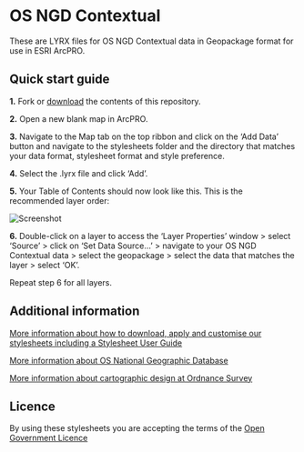 # OS NGD Contextual

These are LYRX files for OS NGD Contextual data in Geopackage format for use in ESRI ArcPRO.

## Quick start guide

**1.**  Fork or [download](https://github.com/OrdnanceSurvey/osngd-resources/archive/master.zip) the contents of this repository.

**2.**  Open a new blank map in ArcPRO.

**3.**  Navigate to the Map tab on the top ribbon and click on the ‘Add Data’ button and navigate to the stylesheets folder and the directory that matches your data format, stylesheet format and style preference.

**4.**  Select the .lyrx file and click ‘Add’.

**5.**  Your Table of Contents should now look like this. This is the recommended layer order: 

  ![Screenshot](https://raw.githubusercontent.com/OrdnanceSurvey/osngd-resources/master/styling/stylesheets/esri-stylesheets-lyrx/contextual/images/ngd_contextual_layer_order.png "Recommended layer order for OS NGD Contextual")

**6.**  Double-click on a layer to access the ‘Layer Properties’ window > select ‘Source’ > click on ‘Set Data Source…’ > navigate to your OS NGD Contextual data > select the geopackage > select the data that matches the layer > select ‘OK’.

Repeat step 6 for all layers.

## Additional information

[More information about how to download, apply and customise our stylesheets including a Stylesheet User Guide](http://www.ordnancesurvey.co.uk/resources/carto-design/cartographic-stylesheets.html)

[More information about OS National Geographic Database](https://www.ordnancesurvey.co.uk/business-government/products/os-select-build)

[More information about cartographic design at Ordnance Survey](https://www.ordnancesurvey.co.uk/resources/carto-design/)

## Licence

By using these stylesheets you are accepting the terms of the [Open Government Licence](http://www.nationalarchives.gov.uk/doc/open-government-licence/)
